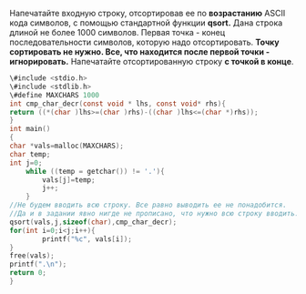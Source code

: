 Напечатайте входную строку, отсортировав ее по **возрастанию** ASCII кода символов, с помощью стандартной функции **qsort.** Дана строка длиной не более 1000 символов. Первая точка - конец последовательности символов, которую надо отсортировать. **Точку сортировать не нужно. Все, что находится после первой точки - игнорировать.** Напечатайте отсортированную строку **с точкой в конце**.

```C
\#include <stdio.h>
\#include <stdlib.h>
\#define MAXCHARS 1000
int cmp_char_decr(const void * lhs, const void* rhs){
return ((*(char )lhs>=(char )rhs)-((char )lhs<=(char *)rhs));
}
int main()
{
char *vals=malloc(MAXCHARS);
char temp;
int j=0;
	while ((temp = getchar()) != '.'){
		vals[j]=temp;
		j++;
	}
//Не будем вводить всю строку. Все равно выводить ее не понадобится.
//Да и в задании явно нигде не прописано, что нужно всю строку вводить.
qsort(vals,j,sizeof(char),cmp_char_decr);
for(int i=0;i<j;i++){
		printf("%c", vals[i]);
}
free(vals);
printf(".\n");
return 0;
}
```